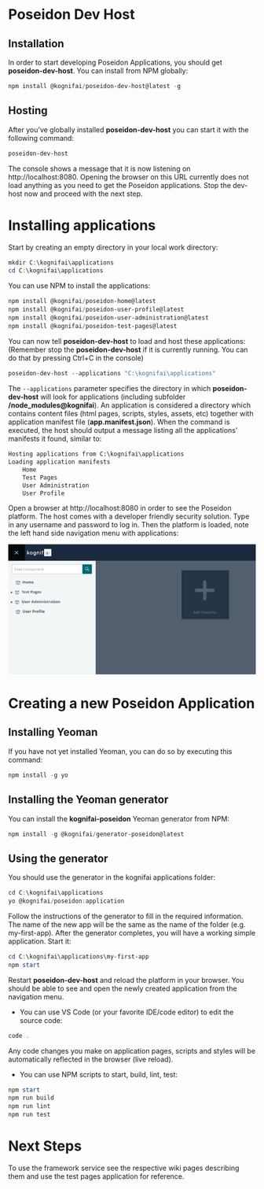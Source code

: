 # Poseidon Dev Host
## Installation
In order to start developing Poseidon Applications, you should get **poseidon-dev-host**. You can install from NPM globally:
```powershell
npm install @kognifai/poseidon-dev-host@latest -g
```

## Hosting
After you've globally installed  **poseidon-dev-host** you can start it with the following command:
```powershell
poseidon-dev-host
```
The console shows a message that it is now listening on http://localhost:8080. Opening the browser on this URL currently does not load anything as you need to get the Poseidon applications. Stop the dev-host now and proceed with the next step.

# Installing applications
Start by creating an empty directory in your local work directory:
```powershell
mkdir C:\kognifai\applications
cd C:\kognifai\applications
```
You can use NPM to install the applications:
```powershell
npm install @kognifai/poseidon-home@latest
npm install @kognifai/poseidon-user-profile@latest
npm install @kognifai/poseidon-user-administration@latest
npm install @kognifai/poseidon-test-pages@latest
```
You can now tell **poseidon-dev-host** to load and host these applications:
(Remember stop the **poseidon-dev-host** if it is currently running. You can do that by pressing Ctrl+C in the console)
```powershell
poseidon-dev-host --applications "C:\kognifai\applications"
```
The ```--applications``` parameter specifies the directory in which **poseidon-dev-host** will look for applications (including subfolder **/node_modules\@kognifai**). An application is considered a directory which contains content files (html pages, scripts, styles, assets, etc) together with application manifest file (**app.manifest.json**).
When the command is executed, the host should output a message listing all the applications' manifests it found, similar to:
```
Hosting applications from C:\kognifai\applications
Loading application manifests
	Home
	Test Pages
	User Administration
	User Profile
```
Open a browser at http://localhost:8080 in order to see the Poseidon platform. The host comes with a developer friendly security solution. Type in any username and password to log in. Then the platform is loaded, note the left hand side navigation menu with applications:

![image.png](.attachments/image-43ec7967-c093-468b-a63e-e64075349bdc.png)

# Creating a new Poseidon Application
## Installing Yeoman
If you have not yet installed Yeoman, you can do so by executing this command:
```powershell
npm install -g yo
```

## Installing the Yeoman generator
You can install the **kognifai-poseidon** Yeoman generator from NPM:
```powershell
npm install -g @kognifai/generator-poseidon@latest
```

## Using the generator
You should use the generator in the kognifai applications folder:
```powershell
cd C:\kognifai\applications
yo @kognifai/poseidon:application
```
Follow the instructions of the generator to fill in the required information. The name of the new app will be the same as the name of the folder (e.g. my-first-app). After the generator completes, you will have a working simple application. Start it:
```powershell
cd C:\kognifai\applications\my-first-app
npm start
```
Restart **poseidon-dev-host** and reload the platform in your browser. You should be able to see and open the newly created application from the navigation menu.
- You can use VS Code (or your favorite IDE/code editor) to edit the source code:
```powershell
code .
```
Any code changes you make on application pages, scripts and styles will be automatically reflected in the browser (live reload).
- You can use NPM scripts to start, build, lint, test:
```powershell
npm start
npm run build
npm run lint
npm run test
```

# Next Steps
To use the framework service see the respective wiki pages describing them and use the test pages application for reference.
